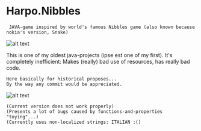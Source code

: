 # Harpo.Nibbles

	 JAVA-game inspired by world's famous Nibbles game (also known because nokia's version, Snake)
![alt text](https://cloud.githubusercontent.com/assets/25364952/22396370/769762e6-e558-11e6-8099-88ee8dfa1070.png)



This is one of my oldest java-projects (ipse est one of my first).
It's completely inefficient: Makes (really) bad use of resources, has really bad code.


	Here basically for historical proposes...
	By the way any commit would be appreciated. 

![alt text](https://cloud.githubusercontent.com/assets/25364952/22396454/18aad0d0-e55a-11e6-89cb-d445be3e8587.png)

	(Current version does not work properly)
	(Presents a lot of bugs caused by functions-and-properties "toying"...)
	(Currently uses non-localized strings: ITALIAN :()



